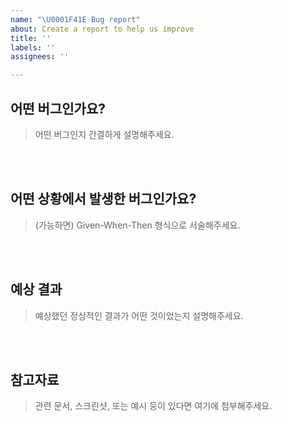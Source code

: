 ```yaml
---
name: "\U0001F41E Bug report"
about: Create a report to help us improve
title: ''
labels: ''
assignees: ''

---
```


## 어떤 버그인가요?

> 어떤 버그인지 간결하게 설명해주세요.

<br><br>
## 어떤 상황에서 발생한 버그인가요?

> (가능하면) Given-When-Then 형식으로 서술해주세요.

<br><br>
## 예상 결과

> 예상했던 정상적인 결과가 어떤 것이었는지 설명해주세요.

<br><br>
## 참고자료

> 관련 문서, 스크린샷, 또는 예시 등이 있다면 여기에 첨부해주세요.
